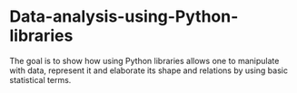 # Data-analysis-using-Python-libraries
The goal is to show how using Python libraries allows one to manipulate with data, represent it and elaborate its shape and relations by using basic statistical terms.
